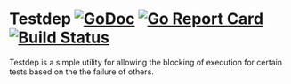 # Testdep [![GoDoc](https://godoc.org/github.com/sharnoff/testdep?status.svg)](https://godoc.org/github.com/sharnoff/testdep) [![Go Report Card](https://goreportcard.com/badge/github.com/sharnoff/testdep)](https://goreportcard.com/report/github.com/sharnoff/testdep)[![Build Status](https://travis-ci.com/sharnoff/testdep.svg?branch=master)](https://travis-ci.com/sharnoff/testdep)

Testdep is a simple utility for allowing the blocking of execution for certain tests based on the the failure of others.
